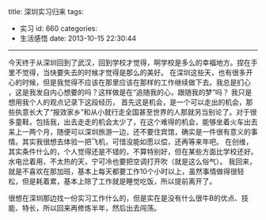 title: 深圳实习归来
tags:
  - 实习
id: 660
categories:
  - 生活感悟
date: 2013-10-15 22:30:44
---

今天终于从深圳回到了武汉，回到学校才觉得，啊学校是多么的幸福地方。捏在手里不觉得，当快要失去的时候才觉得是那么的美好。
在深圳这些天，也有很多开心的时候，但是我觉得不应该在那里应该在那样的工作继续做下去。我总是扪心 ，这是我发自内心想要的吗？这样做是在“追随我的心，跟随我的梦”吗？
我只是想用我个人的观点记录下这段经历，
首先这是机会，是一个可以走出的机会，那些执意长大了“报效家乡”和从小就行走全国甚至世界的人那就另当别论了。对于很多童鞋，包括我，出去走走的机会太少了，在这个难得的机会，能够坐着火车出去呆上一两个月，随便可以深圳旅游一边，还不要住宾馆，确实是一件很有意义的事情。其实我很想去体验一把飞机，可惜没能如愿以偿，还再等来年吧。
在创维，其实条件什么的，个人觉得还是不错的，不算特别好，但在某些方面比学校还好。
水电岔着用，不太热的天，宁可冷也要把空调打开吹（就是这么俗气）。
我回来，就是不喜欢在那加班，基本上每天都要工作10个小时以上，虽然事情做得很轻松，但是耗着累，基本上除了工作就是睡觉吃饭，所以提前离开了。

很想在深圳那边找一份实习工作什么的，但是实在是没有什么很牛B的优点、技能、特长，所以回来再修炼半年，然后出去闯荡。